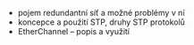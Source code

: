 - pojem redundantní síť a možné problémy v ní
- koncepce a použití STP, druhy STP protokolů
- EtherChannel – popis a využití